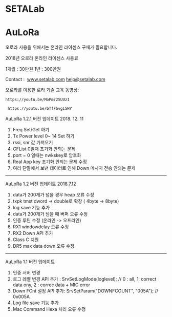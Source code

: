 # SETALab
# AuLoRa

오로라 사용을 위해서는 온라인 라이센스 구매가 필요합니다. 

  2018년 오로라 온라인 라이센스 사용료
	
  1개월 : 30만원  1년 : 300만원
	
  Contact :  www.setalab.com help@setalab.com
 
  오로라를 이용한 로라 기술 교육 동영상:
 
    https://youtu.be/MoPm72SUUzI
 
     https://youtu.be/bTfFbvgL5HY
  

AuLoRa 1.2.1 버전 업데이트 2018. 12. 11
1.  Freq Set/Get 하기 
2.  Tx Power level 0~ 14 Set 하기
3.  rssi, snr 값 가져오기
4. CFList 0일때 초기화 안되는 문제
5. port = 0 일때는 nwkskey로 암호화
6. Real App key 초기화 안되는 문제 수정
7. 여러 단말에서 보낸 데이터로 인해 Down 메시지 전송 안되는 문제 

-----------------------------------------------

AuLoRa 1.2 버전 업데이트 2018.7.12
1. data가 200개가 넘을 경우 heap 오류 수정  
2. txpk tmst dword -> double로 확장 ( 4byte -> 8byte)
3. log save 기능 추가 
4. data가 200개가 넘을 때 버퍼 오류 수정
5. 인증 루틴 수정 (온라인 -> 오프라인)
6. RX1 windowdelay 오류 수정
7. RX2 Down API 추가
8. Class C 지원
9. DR5 max data down 오류 수정 
-------------------------------------------
  
AuLoRa 1.1 버전 업데이트 
1. 인증 서버 변경
2. 로그 레벨 변경 API 추가 :
    SrvSetLogMode(loglevel); // 0 : all, 1: correct data ony, 2 : correc data + MIC error
3. Down FCnt 설정 API 추가:
   SrvSetParam("DOWNFCOUNT",		"005A"); // 0x005A
4. Log file save 기능 추가
5. Mac Command Hexa 처리 오류 수정
